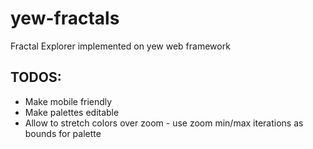 # yew-fractals
Fractal Explorer implemented on yew web framework

## TODOS: 
- Make mobile friendly
- Make palettes editable
- Allow to stretch colors over zoom - use zoom min/max iterations as bounds for palette

